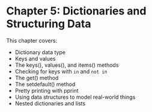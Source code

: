 # Chapter 5: Dictionaries and Structuring Data

This chapter covers:
- Dictionary data type
- Keys and values
- The keys(), values(), and items() methods
- Checking for keys with `in` and `not in`
- The get() method
- The setdefault() method
- Pretty printing with pprint
- Using data structures to model real-world things
- Nested dictionaries and lists